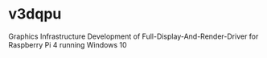 # v3dqpu
Graphics Infrastructure Development of Full-Display-And-Render-Driver for Raspberry Pi 4 running Windows 10
